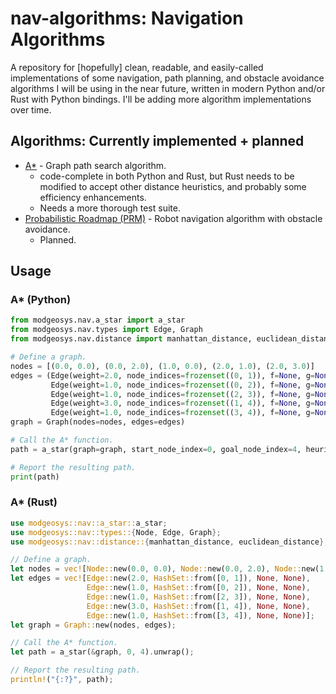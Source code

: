 # nav-algorithms: Navigation Algorithms

A repository for [hopefully] clean, readable, and easily-called implementations of some navigation,
path planning, and obstacle avoidance algorithms I will be using in the near future, written in modern
Python and/or Rust with Python bindings. I'll be adding more algorithm implementations over time.

## Algorithms: Currently implemented + planned
* [A*](https://en.wikipedia.org/wiki/A*_search_algorithm) - Graph path search algorithm.
  * code-complete in both Python and Rust, but Rust needs to be modified to accept other distance heuristics, and probably some efficiency enhancements.
  * Needs a more thorough test suite.
* [Probabilistic Roadmap (PRM)](https://en.wikipedia.org/wiki/Probabilistic_roadmap) - Robot navigation algorithm with obstacle avoidance.
  * Planned.

## Usage

### A\* (Python)
```python
from modgeosys.nav.a_star import a_star
from modgeosys.nav.types import Edge, Graph
from modgeosys.nav.distance import manhattan_distance, euclidean_distance

# Define a graph.
nodes = [(0.0, 0.0), (0.0, 2.0), (1.0, 0.0), (2.0, 1.0), (2.0, 3.0)]
edges = (Edge(weight=2.0, node_indices=frozenset((0, 1)), f=None, g=None),
         Edge(weight=1.0, node_indices=frozenset((0, 2)), f=None, g=None),
         Edge(weight=1.0, node_indices=frozenset((2, 3)), f=None, g=None),
         Edge(weight=3.0, node_indices=frozenset((1, 4)), f=None, g=None),
         Edge(weight=1.0, node_indices=frozenset((3, 4)), f=None, g=None))
graph = Graph(nodes=nodes, edges=edges)

# Call the A* function.
path = a_star(graph=graph, start_node_index=0, goal_node_index=4, heuristic_distance=manhattan_distance)

# Report the resulting path.
print(path)
```

### A\* (Rust)
```rust
use modgeosys::nav::a_star::a_star;
use modgeosys::nav::types::{Node, Edge, Graph};
use modgeosys::nav::distance::{manhattan_distance, euclidean_distance};

// Define a graph.
let nodes = vec![Node::new(0.0, 0.0), Node::new(0.0, 2.0), Node::new(1.0, 0.0), Node::new(2.0, 1.0), Node::new(2.0, 3.0)];
let edges = vec![Edge::new(2.0, HashSet::from([0, 1]), None, None),
                 Edge::new(1.0, HashSet::from([0, 2]), None, None),
                 Edge::new(1.0, HashSet::from([2, 3]), None, None),
                 Edge::new(3.0, HashSet::from([1, 4]), None, None),
                 Edge::new(1.0, HashSet::from([3, 4]), None, None)];
let graph = Graph::new(nodes, edges);

// Call the A* function.
let path = a_star(&graph, 0, 4).unwrap();

// Report the resulting path.
println!("{:?}", path);
```